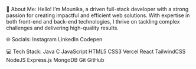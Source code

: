 💫 About Me:
Hello! I’m Mounika, a driven full-stack developer with a strong passion for creating impactful and efficient web solutions. With expertise in both front-end and back-end technologies, I thrive on tackling complex challenges and delivering high-quality results.

🌐 Socials:
Instagram LinkedIn Codepen

💻 Tech Stack:
Java C JavaScript HTML5 CSS3 Vercel React TailwindCSS NodeJS Express.js MongoDB Git GitHub
